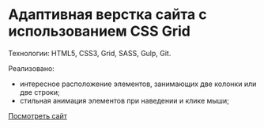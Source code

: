<h1>Адаптивная верстка сайта с использованием CSS Grid</h1>

<p>Технологии: HTML5, CSS3, Grid, SASS, Gulp, Git.</p>

<p>Реализовано:</p>

* интересное расположение элементов, занимающих две колонки или две строки;
* стильная анимация элементов при наведении и клике мыши;



<a href="https://rasalila.github.io/css_grid_pages/">Посмотреть сайт</a>
